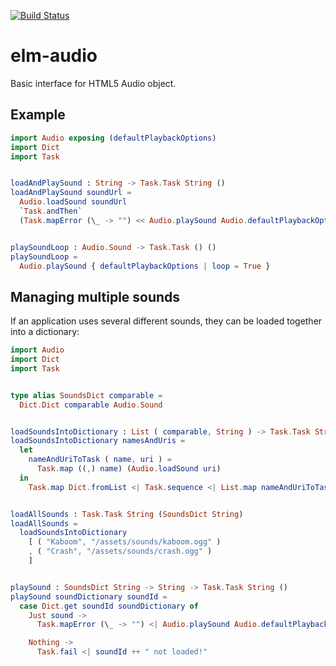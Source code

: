 [![Build Status](https://secure.travis-ci.org/xarvh/elm-audio.png?branch=master)](http://travis-ci.org/xarvh/elm-audio)


# elm-audio
Basic interface for HTML5 Audio object.


## Example
```elm
import Audio exposing (defaultPlaybackOptions)
import Dict
import Task


loadAndPlaySound : String -> Task.Task String ()
loadAndPlaySound soundUrl =
  Audio.loadSound soundUrl
  `Task.andThen`
  (Task.mapError (\_ -> "") << Audio.playSound Audio.defaultPlaybackOptions)


playSoundLoop : Audio.Sound -> Task.Task () ()
playSoundLoop =
  Audio.playSound { defaultPlaybackOptions | loop = True }
```


## Managing multiple sounds
If an application uses several different sounds, they can be loaded together into a dictionary:
```elm
import Audio
import Dict
import Task


type alias SoundsDict comparable =
  Dict.Dict comparable Audio.Sound


loadSoundsIntoDictionary : List ( comparable, String ) -> Task.Task String (SoundsDict comparable)
loadSoundsIntoDictionary namesAndUris =
  let
    nameAndUriToTask ( name, uri ) =
      Task.map ((,) name) (Audio.loadSound uri)
  in
    Task.map Dict.fromList <| Task.sequence <| List.map nameAndUriToTask namesAndUris


loadAllSounds : Task.Task String (SoundsDict String)
loadAllSounds =
  loadSoundsIntoDictionary
    [ ( "Kaboom", "/assets/sounds/kaboom.ogg" )
    , ( "Crash", "/assets/sounds/crash.ogg" )
    ]


playSound : SoundsDict String -> String -> Task.Task String ()
playSound soundDictionary soundId =
  case Dict.get soundId soundDictionary of
    Just sound ->
      Task.mapError (\_ -> "") <| Audio.playSound Audio.defaultPlaybackOptions sound

    Nothing ->
      Task.fail <| soundId ++ " not loaded!"
```
